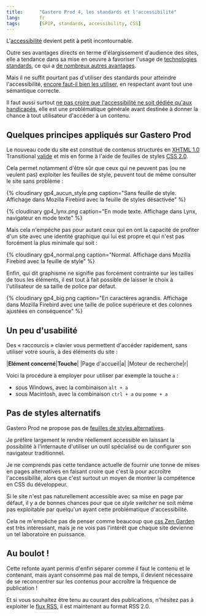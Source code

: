 ```yaml
---
title:      "Gastero Prod 4, les standards et l'accessibilité"
lang:       fr
tags:       [SPIP, standards, accessibility, CSS]
---
```


L'[accessibilité](http://www.la-grange.net/accessibilite/) devient petit à petit incontournable.

Outre ses avantages directs en terme d'élargissement d'audience des sites, elle a tendance dans sa mise en oeuvre à favoriser l'usage de [technologies standards](http://www.w3.org/QA/2003/03/web-kit.html.fr), ce qui a [de nombreux autres avantages](http://www.cybercodeur.net/weblog/presentations/standardsweb/).

Mais il ne suffit pourtant pas d'utiliser des standards pour atteindre l'accessibilité, [encore faut-il bien les utiliser](http://www.blog-and-blues.com/2004/mars/04/Les_Precieuses_Ridicules_ou_Cathos_XHTML_et_CSS.asp), en respectant avant tout une sémantique correcte.

Il faut aussi surtout [ne pas croire que l'accessibilité ne soit dédiée qu'aux handicapés](http://www.cybercodeur.net/weblog/articles/art_20040313.php), elle est une problématique générale avant destinée à donner la chance à tout utilisateur d'accéder à un contenu.

## Quelques principes appliqués sur Gastero Prod

Le nouveau code du site est constitué de contenus structurés en [XHTML 1.0](http://www.w3.org/TR/2000/REC-xhtml1-20000126/) Transitional [valide](http://validator.w3.org/check/referer) et mis en forme à l'aide de feuilles de styles [CSS 2.0](http://www.w3.org/TR/CSS2).

Cela permet notamment d'être sûr que ceux qui ne peuvent pas  (ou ne veulent pas) exploiter les feuilles de style, peuvent tout de même consulter le site sans problème :

{% cloudinary gp4_aucun_style.png caption="Sans feuille de style. Affichage dans Mozilla Firebird avec la feuille de styles désactivée" %}

{% cloudinary gp4_lynx.png caption="En mode texte. Affichage dans Lynx, navigateur en mode texte" %}

Mais cela n'empêche pas pour autant ceux qui en ont la capacité de profiter d'un site avec une identité graphique qui lui est propre et qui n'est pas forcément la plus minimale qui soit :

{% cloudinary gp4_normal.png caption="Normal. Affichage dans Mozilla Firebird avec la feuille de style" %}

Enfin, qui dit graphisme ne signifie pas forcément contrainte sur les tailles de tous les éléments, il est tout à fait possible de laisser le choix à l'utilisateur de sa taille de police par défaut.

{% cloudinary gp4_big.png caption="En caractères agrandis. Affichage dans Mozilla Firebird avec une taille de police supérieure et des colonnes ajustées en conséquence" %}

## Un peu d'usabilité

Des « raccourcis » clavier vous permettent d'accéder rapidement, sans utiliser votre souris, à des éléments du site :

|**Elément concerné**|**Touche**|
|Page d'accueil|a|
|Moteur de recherche|r|

Voici la procédure à employer pour utiliser par exemple la touche `a`  :

- sous Windows, avec la combinaison `alt + a`
- sous Macintosh, avec la combinaison `ctrl + a` ou `pomme + a`

## Pas de styles alternatifs

Gastero Prod ne propose pas de [feuilles de styles alternatives](http://alistapart.com/articles/alternate/).

Je préfère largement le rendre réellement accessible en laissant la possibilité à l'internaute d'utiliser un outil spécialisé ou de configurer son navigateur traditionnel.

Je ne comprends pas cette tendance actuelle de fournir une tonne de mises en pages alternatives en faisant croire que c'est là pour accroître l'accessibilité, alors que c'est surtout un moyen de montrer la compétence en CSS du développeur.

Si le site n'est pas naturellement accessible avec sa mise en page par défaut, il y a de bonnes chances pour que ce *style switcher* ne soit même pas exploitable par quelqu'un ayant cette problématique d'accessibilité.

Cela ne m'empêche pas de penser comme beaucoup que [css Zen Garden](http://www.csszengarden.com/) est très intéressant, mais je ne vois pas l'intérêt que chaque site devienne un tel laboratoire en puissance.

## Au boulot !

Cette refonte ayant permis d'enfin séparer comme il faut le contenu et le contenant, mais ayant consommé pas mal de temps, il devient nécessaire de se reconcentrer sur les contenus pour accroître la fréquence de publication !

Et si vous souhaitez être tenu au courant des publications, n'hésitez pas à exploiter le [flux RSS](/atom.xml), il est maintenant au format RSS 2.0.
